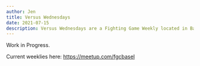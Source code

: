 ```yaml
---
author: Jen
title: Versus Wednesdays
date: 2021-07-15
description: Versus Wednesdays are a Fighting Game Weekly located in Basel, Switzerland.
---
```


Work in Progress.

Current weeklies here: https://meetup.com/fgcbasel